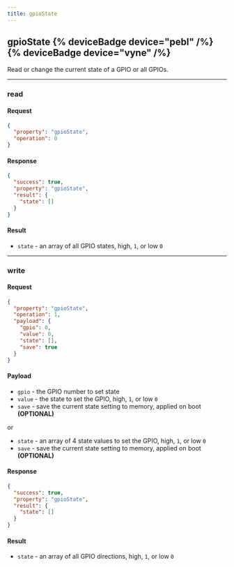 ```yaml
---
title: gpioState
---
```


## gpioState {% deviceBadge device="pebl" /%}   {% deviceBadge device="vyne" /%} 
Read or change the current state of a GPIO or all GPIOs. 

------------------------------------------------------------------------------------------------------------------

### read

#### Request
```json
{
  "property": "gpioState",
  "operation": 0
}
```

#### Response
```json
{
  "success": true,
  "property": "gpioState",
  "result": {
    "state": []
  }
}
```

#### Result
- `state` - an array of all GPIO states, high, `1`, or low `0`

------------------------------------------------------------------------------------------------------------------

### write

#### Request
```json
{
  "property": "gpioState",
  "operation": 1,
  "payload": {
    "gpio": 0,
    "value": 0,
    "state": [],
    "save": true
  }
}
```

#### Payload
- `gpio` - the GPIO number to set state
- `value` - the state to set the GPIO, high, `1`, or low `0`
- `save` - save the current state setting to memory, applied on boot **(OPTIONAL)**

or

- `state` - an array of 4 state values to set the GPIO, high, `1`, or low `0`
- `save` - save the current state setting to memory, applied on boot **(OPTIONAL)**

#### Response
```json
{
  "success": true,
  "property": "gpioState",
  "result": {
    "state": []
  }
}
```

#### Result
- `state` - an array of all GPIO directions, high, `1`, or low `0`

